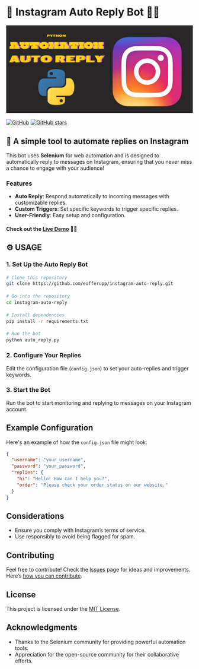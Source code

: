 # 📱 Instagram Auto Reply Bot 🤖✨

<img src="https://github.com/eofferupp/instagram-auto-reply/raw/main/qq.png" alt="My Temu Scraper Cover" />

[![GitHub](https://img.shields.io/github/license/eofferupp/instagram-auto-reply?color=blue)](https://img.shields.io/github/license/eofferupp/instagram-auto-reply) [![GitHub stars](https://img.shields.io/github/stars/eofferupp/instagram-auto-reply)](https://github.com/eofferupp/instagram-auto-reply/stargazers)

## 🚀 A simple tool to automate replies on Instagram
This bot uses **Selenium** for web automation and is designed to automatically reply to messages on Instagram, ensuring that you never miss a chance to engage with your audience!

### Features
- **Auto Reply**: Respond automatically to incoming messages with customizable replies.
- **Custom Triggers**: Set specific keywords to trigger specific replies.
- **User-Friendly**: Easy setup and configuration.

#### Check out the [Live Demo](https://example.com/demo) 👨‍💻

## ⚙️ USAGE

### 1. Set Up the Auto Reply Bot
```bash
# Clone this repository
git clone https://github.com/eofferupp/instagram-auto-reply.git

# Go into the repository
cd instagram-auto-reply

# Install dependencies
pip install -r requirements.txt

# Run the bot
python auto_reply.py
```

### 2. Configure Your Replies
Edit the configuration file (`config.json`) to set your auto-replies and trigger keywords.

### 3. Start the Bot
Run the bot to start monitoring and replying to messages on your Instagram account.

## Example Configuration
Here's an example of how the `config.json` file might look:
```json
{
  "username": "your_username",
  "password": "your_password",
  "replies": {
    "hi": "Hello! How can I help you?",
    "order": "Please check your order status on our website."
  }
}
```

## Considerations
- Ensure you comply with Instagram’s terms of service.
- Use responsibly to avoid being flagged for spam.

## Contributing
Feel free to contribute! Check the [Issues](https://github.com/eofferupp/instagram-auto-reply/issues) page for ideas and improvements. Here’s [how you can contribute](https://docs.github.com/en/get-started/quickstart/contributing-to-projects).

## License
This project is licensed under the [MIT License](https://opensource.org/licenses/MIT).

## Acknowledgments
- Thanks to the Selenium community for providing powerful automation tools.
- Appreciation for the open-source community for their collaborative efforts.
